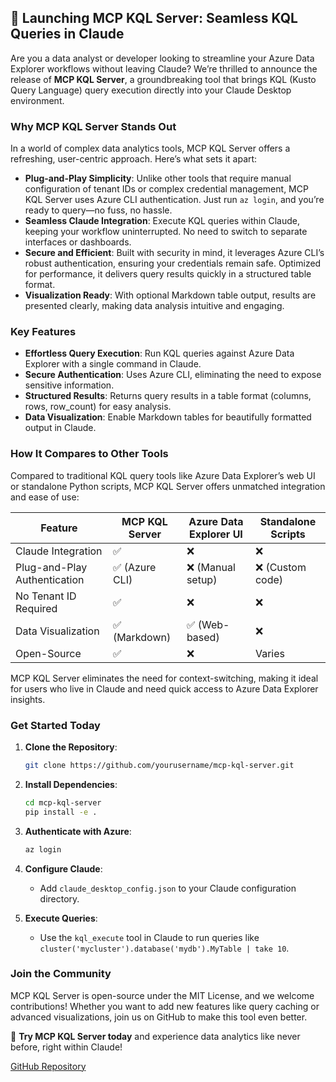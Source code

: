## 🚀 Launching MCP KQL Server: Seamless KQL Queries in Claude

Are you a data analyst or developer looking to streamline your Azure Data Explorer workflows without leaving Claude? We’re thrilled to announce the release of **MCP KQL Server**, a groundbreaking tool that brings KQL (Kusto Query Language) query execution directly into your Claude Desktop environment.

### Why MCP KQL Server Stands Out

In a world of complex data analytics tools, MCP KQL Server offers a refreshing, user-centric approach. Here’s what sets it apart:

- **Plug-and-Play Simplicity**: Unlike other tools that require manual configuration of tenant IDs or complex credential management, MCP KQL Server uses Azure CLI authentication. Just run `az login`, and you’re ready to query—no fuss, no hassle.
- **Seamless Claude Integration**: Execute KQL queries within Claude, keeping your workflow uninterrupted. No need to switch to separate interfaces or dashboards.
- **Secure and Efficient**: Built with security in mind, it leverages Azure CLI’s robust authentication, ensuring your credentials remain safe. Optimized for performance, it delivers query results quickly in a structured table format.
- **Visualization Ready**: With optional Markdown table output, results are presented clearly, making data analysis intuitive and engaging.

### Key Features

- **Effortless Query Execution**: Run KQL queries against Azure Data Explorer with a single command in Claude.
- **Secure Authentication**: Uses Azure CLI, eliminating the need to expose sensitive information.
- **Structured Results**: Returns query results in a table format (columns, rows, row_count) for easy analysis.
- **Data Visualization**: Enable Markdown tables for beautifully formatted output in Claude.

### How It Compares to Other Tools

Compared to traditional KQL query tools like Azure Data Explorer’s web UI or standalone Python scripts, MCP KQL Server offers unmatched integration and ease of use:

| Feature                     | MCP KQL Server | Azure Data Explorer UI | Standalone Scripts |
|-----------------------------|----------------|------------------------|--------------------|
| Claude Integration          | ✅             | ❌                     | ❌                 |
| Plug-and-Play Authentication| ✅ (Azure CLI) | ❌ (Manual setup)      | ❌ (Custom code)   |
| No Tenant ID Required       | ✅             | ❌                     | ❌                 |
| Data Visualization          | ✅ (Markdown)  | ✅ (Web-based)         | ❌                 |
| Open-Source                 | ✅             | ❌                     | Varies            |

MCP KQL Server eliminates the need for context-switching, making it ideal for users who live in Claude and need quick access to Azure Data Explorer insights.

### Get Started Today

1. **Clone the Repository**:
   ```bash
   git clone https://github.com/yourusername/mcp-kql-server.git
   ```

2. **Install Dependencies**:
   ```bash
   cd mcp-kql-server
   pip install -e .
   ```

3. **Authenticate with Azure**:
   ```bash
   az login
   ```

4. **Configure Claude**:
   - Add `claude_desktop_config.json` to your Claude configuration directory.

5. **Execute Queries**:
   - Use the `kql_execute` tool in Claude to run queries like `cluster('mycluster').database('mydb').MyTable | take 10`.

### Join the Community

MCP KQL Server is open-source under the MIT License, and we welcome contributions! Whether you want to add new features like query caching or advanced visualizations, join us on GitHub to make this tool even better.

🌟 **Try MCP KQL Server today** and experience data analytics like never before, right within Claude!

[GitHub Repository](https://github.com/yourusername/mcp-kql-server)